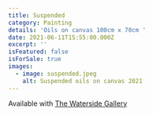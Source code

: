 ```yaml
---
title: Suspended
category: Painting
details: 'Oils on canvas 100cm x 70cm '
date: 2021-06-11T15:55:00.000Z
excerpt: ''
isFeatured: false
isForSale: true
images:
  - image: suspended.jpeg
    alt: Suspended oils on canvas 2021
---
```


Available with [The Waterside Gallery](https://watersidegallery.co.uk/)
